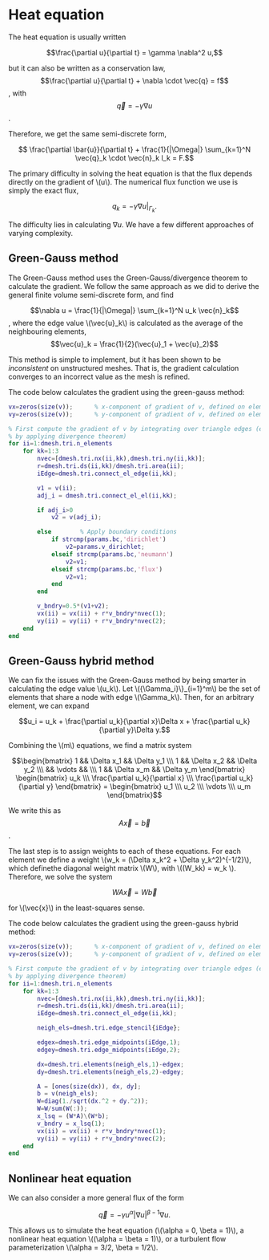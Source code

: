 # Heat equation
The heat equation is usually written

$$\frac{\partial u}{\partial t} = \gamma \nabla^2 u,$$

but it can also be written as a conservation law,
$$\frac{\partial u}{\partial t} + \nabla \cdot \vec{q} = f$$,
with
$$\vec{q} = -\gamma\nabla u$$.

Therefore, we get the same semi-discrete form,

$$ \frac{\partial \bar{u}}{\partial t} + \frac{1}{|\Omega|} \sum_{k=1}^N \vec{q}_k \cdot \vec{n}_k l_k = F.$$

The primary difficulty in solving the heat equation is that the flux depends directly on the gradient of \\(u\\). The numerical flux function we use is simply the exact flux,

$$q_k = -\gamma \nabla u\big\rvert_{\Gamma_k}.$$

The difficulty lies in calculating $\nabla u$. We have a few different approaches of varying complexity.

## Green-Gauss method
The Green-Gauss method uses the Green-Gauss/divergence theorem to calculate the gradient. We follow the same approach as we did to derive the general finite volume semi-discrete form, and find

$$\nabla u = \frac{1}{|\Omega|} \sum_{k=1}^N u_k \vec{n}_k$$,
where the edge value \\(\vec{u}_k\\) is calculated as the average of the neighbouring elements,
$$\vec{u}_k = \frac{1}{2}(\vec{u}_1 + \vec{u}_2)$$

This method is simple to implement, but it has been shown to be *inconsistent* on unstructured meshes. That is, the gradient calculation converges to an incorrect value as the mesh is refined.

The code below calculates the gradient using the green-gauss method:

```matlab
vx=zeros(size(v));      % x-component of gradient of v, defined on elements
vy=zeros(size(v));      % y-component of gradient of v, defined on elements

% First compute the gradient of v by integrating over triangle edges (e.g.
% by applying divergence theorem)
for ii=1:dmesh.tri.n_elements
    for kk=1:3
        nvec=[dmesh.tri.nx(ii,kk),dmesh.tri.ny(ii,kk)];
        r=dmesh.tri.ds(ii,kk)/dmesh.tri.area(ii);
        iEdge=dmesh.tri.connect_el_edge(ii,kk);

        v1 = v(ii);
        adj_i = dmesh.tri.connect_el_el(ii,kk);

        if adj_i>0
            v2 = v(adj_i);

        else        % Apply boundary conditions
            if strcmp(params.bc,'dirichlet')
                v2=params.v_dirichlet;
            elseif strcmp(params.bc,'neumann')
                v2=v1;
            elseif strcmp(params.bc,'flux')
                v2=v1;
            end
        end

        v_bndry=0.5*(v1+v2);
        vx(ii) = vx(ii) + r*v_bndry*nvec(1);
        vy(ii) = vy(ii) + r*v_bndry*nvec(2);
    end
end
```

## Green-Gauss hybrid method
We can fix the issues with the Green-Gauss method by being smarter in calculating the edge value \\(u_k\\). Let \\(\{\Gamma_i\}\\}_{i=1}^m\\) be the set of elements that share a node with edge \\(\Gamma_k\\). Then, for an arbitrary element, we can expand

$$u_i = u_k + \frac{\partial u_k}{\partial x}\Delta x + \frac{\partial u_k}{\partial y}\Delta y.$$

Combining the \\(m\\) equations, we find a matrix system

$$\begin{bmatrix} 1 && \Delta x_1 && \Delta y_1 \\\ 1 && \Delta x_2 && \Delta y_2 \\\ && \vdots && \\\ 1 && \Delta x_m && \Delta y_m \end{bmatrix} \begin{bmatrix} u_k \\\ \frac{\partial u_k}{\partial x} \\\ \frac{\partial u_k}{\partial y} \end{bmatrix} = \begin{bmatrix} u_1 \\\ u_2 \\\ \vdots \\\ u_m \end{bmatrix}$$

We write this as
$$ A\vec{x} = \vec{b}$$.

The last step is to assign weights to each of these equations. For each element we define a weight \\(w_k = (\Delta x_k^2 + \Delta y_k^2)^{-1/2}\\), which definethe diagonal weight matrix \\(W\\), with \\((W_kk) = w_k \\). Therefore, we solve the system

$$ W A \vec{x} = W \vec{b}$$

for \\(\vec{x}\\) in the least-squares sense.


The code below calculates the gradient using the green-gauss hybrid method:
```matlab
vx=zeros(size(v));      % x-component of gradient of v, defined on elements
vy=zeros(size(v));      % y-component of gradient of v, defined on elements

% First compute the gradient of v by integrating over triangle edges (e.g.
% by applying divergence theorem)
for ii=1:dmesh.tri.n_elements
    for kk=1:3
        nvec=[dmesh.tri.nx(ii,kk),dmesh.tri.ny(ii,kk)];
        r=dmesh.tri.ds(ii,kk)/dmesh.tri.area(ii);
        iEdge=dmesh.tri.connect_el_edge(ii,kk);

        neigh_els=dmesh.tri.edge_stencil{iEdge};

        edgex=dmesh.tri.edge_midpoints(iEdge,1);
        edgey=dmesh.tri.edge_midpoints(iEdge,2);

        dx=dmesh.tri.elements(neigh_els,1)-edgex;
        dy=dmesh.tri.elements(neigh_els,2)-edgey;

        A = [ones(size(dx)), dx, dy];
        b = v(neigh_els);
        W=diag(1./sqrt(dx.^2 + dy.^2));
        W=W/sum(W(:));
        x_lsq = (W*A)\(W*b);
        v_bndry = x_lsq(1);
        vx(ii) = vx(ii) + r*v_bndry*nvec(1);
        vy(ii) = vy(ii) + r*v_bndry*nvec(2);
    end
end
```

## Nonlinear heat equation
We can also consider a more general flux of the form

$$ \vec{q} = -\gamma u^\alpha \left| \nabla u \right|^{\beta - 1} \nabla u.$$

This allows us to simulate the heat equation (\\(\alpha = 0, \beta = 1)\\), a nonlinear heat equation \\((\alpha = \beta = 1)\\), or a turbulent flow parameterization \\(\alpha = 3/2, \beta = 1/2\\).
